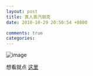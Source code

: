 ```yaml
---
layout: post
title: 真人蒸汽朋克
date: 2010-10-29 20:50:54 +0800

comments: true
categories: 
---
```


![image](http://www.riesetheseries.com/html/images/img_sypnopsis.jpg)

想看就点 [这里](http://www.riesetheseries.com/html/episodes.html)